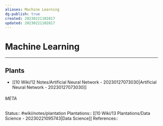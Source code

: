 ```yaml
---
aliases: Machine Learning
dg-publish: true
created: 20230221102817
updated: 20230221102817
---
```

# Machine Learning
---



## Plants
- [[10 Wiki/12 Notes/Artificial Neural Network - 20230127073030\|Artificial Neural Network - 20230127073030]]




###### META
Status:: #wiki/notes/plantation
Plantations:: [[10 Wiki/13 Plantations/Data Science - 20230221095743\|Data Science]]
References:: 
